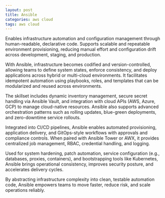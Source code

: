 ```yaml
---
layout: post
title: Ansible
categories: aws cloud
tags: aws cloud
---
```


Enables infrastructure automation and configuration management through human-readable, declarative code. Supports scalable and repeatable environment provisioning, reducing manual effort and configuration drift across development, staging, and production.

<!--more-->
With Ansible, infrastructure becomes codified and version-controlled, allowing teams to define system states, enforce consistency, and deploy applications across hybrid or multi-cloud environments. It facilitates idempotent automation using playbooks, roles, and templates that can be modularized and reused across environments.

The skillset includes dynamic inventory management, secure secret handling via Ansible Vault, and integration with cloud APIs (AWS, Azure, GCP) to manage cloud-native resources. Ansible also supports advanced orchestration patterns such as rolling updates, blue-green deployments, and zero-downtime service rollouts.

Integrated into CI/CD pipelines, Ansible enables automated provisioning, application delivery, and GitOps-style workflows with approvals and compliance controls. When paired with Ansible Tower or AWX, it provides centralized job management, RBAC, credential handling, and logging.

Used for system hardening, patch automation, service configuration (e.g., databases, proxies, containers), and bootstrapping tools like Kubernetes, Ansible brings operational consistency, improves security posture, and accelerates delivery cycles.

By abstracting infrastructure complexity into clean, testable automation code, Ansible empowers teams to move faster, reduce risk, and scale operations reliably.